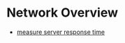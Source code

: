 # Network Overview

* [measure server response time](https://www.websitepulse.com/help/testtools.server-test.html)